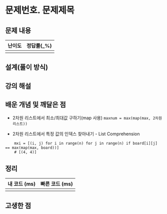 # 문제번호. 문제제목

## 문제 내용


| 난이도 | 정답률(\_%) |
| :----: | :---------: |
|        |             |

## 설계(풀이 방식)

## 강의 해설

## 배운 개념 및 깨달은 점
- 2차원 리스트에서 최소/최대값 구하기(map 사용)
`maxnum = max(map(max, 2차원리스트))`

- 2차원 리스트에서 특정 값의 인덱스 찾아내기 - List Comprehension
```
    mxi = [(i, j) for i in range(n) for j in range(n) if board[i][j] == max(map(max, board))]
    # [(4, 4)]
```


## 정리

| 내 코드 (ms) | 빠른 코드 (ms) |
| :----------: | :------------: |
|              |                |

## 고생한 점